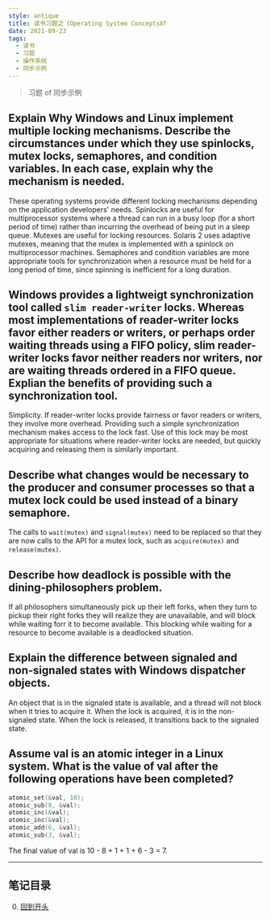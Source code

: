 ```yaml
---
style: antique
title: 读书习题之《Operating System Concepts》7
date: 2021-09-23
tags:
  - 读书
  - 习题
  - 操作系统
  - 同步示例
---
```


> 习题 of 同步示例

## Explain Why Windows and Linux implement multiple locking mechanisms. Describe the circumstances under which they use spinlocks, mutex locks, semaphores, and condition variables. In each case, explain why the mechanism is needed.

These operating systems provide different locking mechanisms depending on the application developers' needs. Spinlocks are useful for multiprocessor systems where a thread can run in a busy loop (for a short period of time) rather than incurring the overhead of being put in a sleep queue. Mutexes are useful for locking resources. Solaris 2 uses adaptive mutexes, meaning that the mutex is implemented with a spinlock on multiprocessor machines. Semaphores and condition variables are more appropriate tools for synchronization when a resource must be held for a long period of time, since spinning is inefficient for a long duration.

## Windows provides a lightweigt synchronization tool called `slim reader-writer` locks. Whereas most implementations of reader-writer locks favor either readers or writers, or perhaps order waiting threads using a FIFO policy, slim reader-writer locks favor neither readers nor writers, nor are waiting threads ordered in a FIFO queue. Explian the benefits of providing such a synchronization tool.

Simplicity. If reader-writer locks provide fairness or favor readers or writers, they involve more overhead. Providing such a simple synchronization mechanism makes access to the lock fast. Use of this lock may be most appropriate for situations where reader-writer locks are needed, but quickly acquiring and releasing them is similarly important.

## Describe what changes would be necessary to the producer and consumer processes so that a mutex lock could be used instead of a binary semaphore.

The calls to `wait(mutex)` and `signal(mutex)` need to be replaced so that they are now calls to the API for a mutex lock, such as `acquire(mutex)` and `release(mutex)`.

## Describe how deadlock is possible with the dining-philosophers problem.

If all philosophers simultaneously pick up their left forks, when they turn to pickup their right forks they will realize they are unavailable, and will block while waiting forr it to become available. This blocking while waiting for a resource to become available is a deadlocked situation.

## Explain the difference between signaled and non-signaled states with Windows dispatcher objects.

An object that is in the signaled state is available, and a thread will not block when it tries to acquire it. When the lock is acquired, it is in the non-signaled state. When the lock is released, it transitions back to the signaled state.

## Assume val is an atomic integer in a Linux system. What is the value of val after the following operations have been completed?

```c
atomic_set(&val, 10);
atomic_sub(8, &val);
atomic_inc(&val);
atomic_inc(&val);
atomic_add(6, &val);
atomic_sub(3, &val);
```

The final value of val is 10 - 8 + 1 + 1 + 6 - 3 = 7.

---

## 笔记目录

0. [回到开头](scroll-to-the-very-top)
